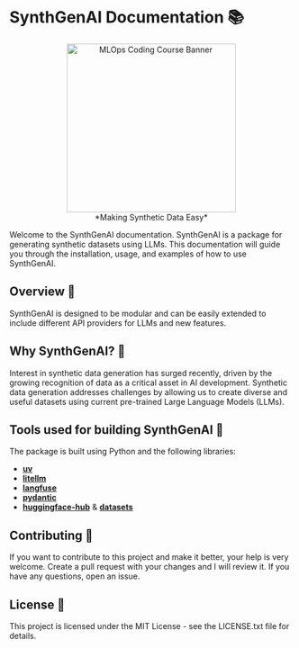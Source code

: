 # SynthGenAI Documentation 📚

<center>
    <img src="./assets/logo_header.png" alt="MLOps Coding Course Banner" style="height: 300px" />
    <br />
    *Making Synthetic Data Easy*
</center>

Welcome to the SynthGenAI documentation. SynthGenAI is a package for generating synthetic datasets using LLMs. This documentation will guide you through the installation, usage, and examples of how to use SynthGenAI.

## Overview 🧐

SynthGenAI is designed to be modular and can be easily extended to include different API providers for LLMs and new features.

## Why SynthGenAI? 🤔

Interest in synthetic data generation has surged recently, driven by the growing recognition of data as a critical asset in AI development. Synthetic data generation addresses challenges by allowing us to create diverse and useful datasets using current pre-trained Large Language Models (LLMs).

## Tools used for building SynthGenAI 🧰

The package is built using Python and the following libraries:

- [**uv**](https://docs.astral.sh/uv/)
- [**litellm**](https://docs.litellm.ai/docs/)
- [**langfuse**](https://langfuse.com/)
- [**pydantic**](https://pydantic-docs.helpmanual.io/)
- [**huggingface-hub**](https://huggingface.co/) & [**datasets**](https://huggingface.co/docs/datasets/)

## Contributing 🤝

If you want to contribute to this project and make it better, your help is very welcome. Create a pull request with your changes and I will review it. If you have any questions, open an issue.

## License 📝

This project is licensed under the MIT License - see the LICENSE.txt file for details.
